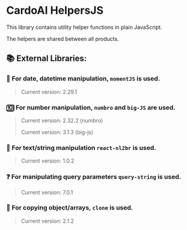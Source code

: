# CardoAI HelpersJS

This library contains utility helper functions in plain JavaScript. 

The helpers are shared between all products.


## 📚 External Libraries:

### 📅 For date, datetime manipulation, `momentJS` is used. 
> Current version: 2.29.1

### 🔟 For number manipulation, `numbro` and `big-JS` are used.
> Current version: 2.32.2 (numbro)
> 
> Current version: 3.1.3 (big-js)

### 💬 For text/string manipulation `react-nl2br` is used.
>Current version: 1.0.2

### ❓ For manipulating query parameters `query-string` is used.
>Current version: 7.0.1

### 📝 For copying object/arrays, `clone` is used.
>Current version: 2.1.2